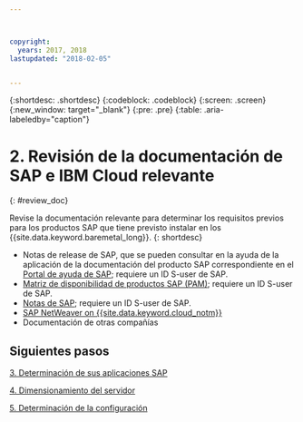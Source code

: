 ```yaml
---



copyright:
  years: 2017, 2018
lastupdated: "2018-02-05"


---
```


{:shortdesc: .shortdesc}
{:codeblock: .codeblock}
{:screen: .screen}
{:new_window: target="_blank"}
{:pre: .pre}
{:table: .aria-labeledby="caption"}


# 2. Revisión de la documentación de SAP e IBM Cloud relevante
{: #review_doc}

Revise la documentación relevante para determinar los requisitos previos para los productos SAP que tiene previsto instalar en los {{site.data.keyword.baremetal_long}}.
{: shortdesc}

  * Notas de release de SAP, que se pueden consultar en la ayuda de la aplicación de la documentación del producto SAP correspondiente en el [Portal de ayuda de SAP](https://help.sap.com/); requiere un ID S-user de SAP.
  * [Matriz de disponibilidad de productos SAP (PAM)](https://apps.support.sap.com/sap/support/pam); requiere un ID S-user de SAP.
  * [Notas de SAP](https://support.sap.com/notes); requiere un ID S-user de SAP.
  * [SAP NetWeaver on {{site.data.keyword.cloud_notm}}](https://console.bluemix.net/docs/infrastructure/sap-netweaver/sap-index.html#getting-started) 
  * Documentación de otras compañías
  
## Siguientes pasos
  
  [3. Determinación de sus aplicaciones SAP](/docs/infrastructure/sap-hana/hana-determine-apps.html)
    
  [4. Dimensionamiento del servidor](/docs/infrastructure/sap-hana/hana-size-server.html)
    
  [5. Determinación de la configuración](/docs/infrastructure/sap-hana/hana-determine-configuration.html)

